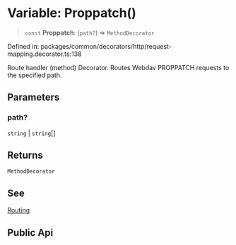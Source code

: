 # Variable: Proppatch()

> `const` **Proppatch**: (`path?`) => `MethodDecorator`

Defined in: packages/common/decorators/http/request-mapping.decorator.ts:138

Route handler (method) Decorator. Routes Webdav PROPPATCH requests to the specified path.

## Parameters

### path?

`string` | `string`[]

## Returns

`MethodDecorator`

## See

[Routing](https://docs.nestjs.com/controllers#routing)

## Public Api
